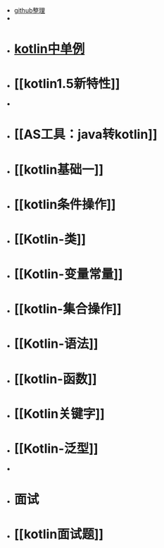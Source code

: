 - [github整理](https://github.com/yangchong211/YCBlogs/tree/master/Kotlin)
-
- # [kotlin中单例](https://www.jianshu.com/p/2497f6a5a461)
- # [[kotlin1.5新特性]]
-
- # [[AS工具：java转kotlin]]
- # [[kotlin基础一]]
- # [[kotlin条件操作]]
- # [[Kotlin-类]]
- # [[Kotlin-变量常量]]
- # [[kotlin-集合操作]]
- # [[Kotlin-语法]]
- # [[kotlin-函数]]
- # [[Kotlin关键字]]
- # [[Kotlin-泛型]]
-
- # 面试
- # [[kotlin面试题]]